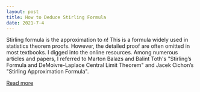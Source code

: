 ```yaml
---
layout: post
title: How to Deduce Stirling Formula
date: 2021-7-4
---
```


Stirling formula is the approximation to $n!$ This is a formula widely used in statistics theorem proofs. However, the detailed proof are often omitted in most textbooks. I digged into the online resources. Among numerous articles and papers, I referred to Marton Balazs and Balint Toth's "Stirling’s Formula and DeMoivre-Laplace Central Limit Theorem" and
Jacek Cichon’s "Stirling Approximation Formula".

<a href="/pdf/sml.pdf" target="_blank">Read more</a>
